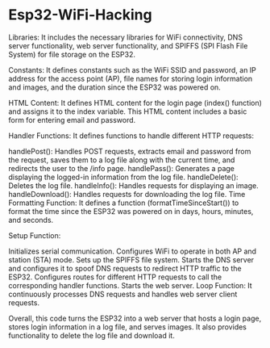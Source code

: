 # Esp32-WiFi-Hacking

Libraries: It includes the necessary libraries for WiFi connectivity, DNS server functionality, web server functionality, and SPIFFS (SPI Flash File System) for file storage on the ESP32.

Constants: It defines constants such as the WiFi SSID and password, an IP address for the access point (AP), file names for storing login information and images, and the duration since the ESP32 was powered on.

HTML Content: It defines HTML content for the login page (index() function) and assigns it to the index variable. This HTML content includes a basic form for entering email and password.

Handler Functions: It defines functions to handle different HTTP requests:

handlePost(): Handles POST requests, extracts email and password from the request, saves them to a log file along with the current time, and redirects the user to the /info page.
handlePass(): Generates a page displaying the logged-in information from the log file.
handleDelete(): Deletes the log file.
handleInfo(): Handles requests for displaying an image.
handleDownload(): Handles requests for downloading the log file.
Time Formatting Function: It defines a function (formatTimeSinceStart()) to format the time since the ESP32 was powered on in days, hours, minutes, and seconds.

Setup Function:

Initializes serial communication.
Configures WiFi to operate in both AP and station (STA) mode.
Sets up the SPIFFS file system.
Starts the DNS server and configures it to spoof DNS requests to redirect HTTP traffic to the ESP32.
Configures routes for different HTTP requests to call the corresponding handler functions.
Starts the web server.
Loop Function: It continuously processes DNS requests and handles web server client requests.

Overall, this code turns the ESP32 into a web server that hosts a login page, stores login information in a log file, and serves images. It also provides functionality to delete the log file and download it.



